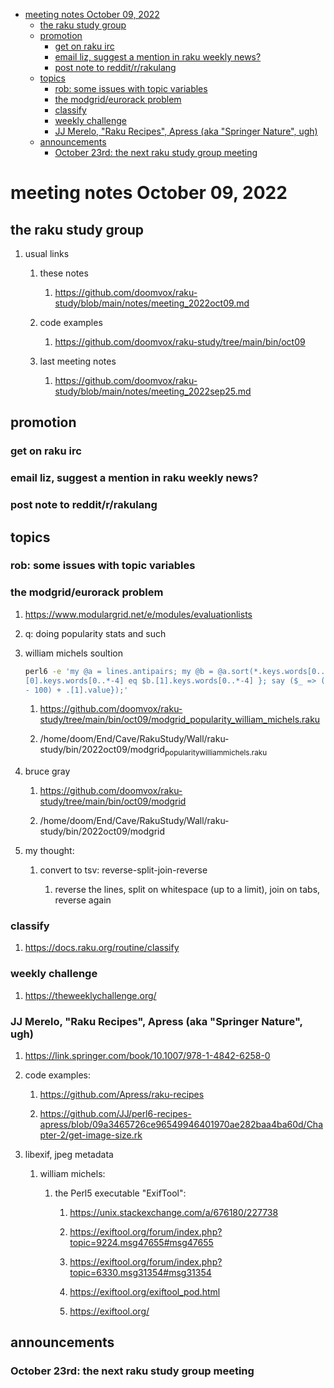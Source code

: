 - [meeting notes October 09, 2022](#org22b80ce)
  - [the raku study group](#orgca16772)
  - [promotion](#org3c4990f)
    - [get on raku irc](#org8884222)
    - [email liz, suggest a mention in raku weekly news?](#org1677779)
    - [post note to reddit/r/rakulang](#orgaa82fc3)
  - [topics](#org566c176)
    - [rob: some issues with topic variables](#org5644f00)
    - [the modgrid/eurorack problem](#org536d7d0)
    - [classify](#org65973e2)
    - [weekly challenge](#org516b4a4)
    - [JJ Merelo, "Raku Recipes", Apress (aka "Springer Nature", ugh)](#org7fdcda6)
  - [announcements](#orgc6f47ea)
    - [October 23rd: the next raku study group meeting](#org06b3007)


<a id="org22b80ce"></a>

# meeting notes October 09, 2022


<a id="orgca16772"></a>

## the raku study group

1.  usual links

    1.  these notes
    
        1.  <https://github.com/doomvox/raku-study/blob/main/notes/meeting_2022oct09.md>
    
    2.  code examples
    
        1.  <https://github.com/doomvox/raku-study/tree/main/bin/oct09>
    
    3.  last meeting notes
    
        1.  <https://github.com/doomvox/raku-study/blob/main/notes/meeting_2022sep25.md>


<a id="org3c4990f"></a>

## promotion


<a id="org8884222"></a>

### get on raku irc


<a id="org1677779"></a>

### email liz, suggest a mention in raku weekly news?


<a id="orgaa82fc3"></a>

### post note to reddit/r/rakulang


<a id="org566c176"></a>

## topics


<a id="org5644f00"></a>

### rob: some issues with topic variables


<a id="org536d7d0"></a>

### the modgrid/eurorack problem

1.  <https://www.modulargrid.net/e/modules/evaluationlists>

2.  q: doing popularity stats and such

3.  william michels soultion

    ```sh
    perl6 -e 'my @a = lines.antipairs; my @b = @a.sort(*.keys.words[0..*-3]).rotor(2 => -1); my @c; do for @b -> $b { @c.push($b) if $b.
    [0].keys.words[0..*-4] eq $b.[1].keys.words[0..*-4] }; say ($_ => (.[0].value - 100) + .[1].value).antipairs for @c.sort( { (.[0].value
    - 100) + .[1].value});'
    ```
    
    1.  <https://github.com/doomvox/raku-study/tree/main/bin/oct09/modgrid_popularity_william_michels.raku>
    
    2.  /home/doom/End/Cave/RakuStudy/Wall/raku-study/bin/2022oct09/modgrid<sub>popularity</sub><sub>william</sub><sub>michels.raku</sub>

4.  bruce gray

    1.  <https://github.com/doomvox/raku-study/tree/main/bin/oct09/modgrid>
    
    2.  /home/doom/End/Cave/RakuStudy/Wall/raku-study/bin/2022oct09/modgrid

5.  my thought:

    1.  convert to tsv: reverse-split-join-reverse
    
        1.  reverse the lines, split on whitespace (up to a limit), join on tabs, reverse again


<a id="org65973e2"></a>

### classify

1.  <https://docs.raku.org/routine/classify>


<a id="org516b4a4"></a>

### weekly challenge

1.  <https://theweeklychallenge.org/>


<a id="org7fdcda6"></a>

### JJ Merelo, "Raku Recipes", Apress (aka "Springer Nature", ugh)

1.  <https://link.springer.com/book/10.1007/978-1-4842-6258-0>

2.  code examples:

    1.  <https://github.com/Apress/raku-recipes>
    
    2.  <https://github.com/JJ/perl6-recipes-apress/blob/09a3465726ce96549946401970ae282baa4ba60d/Chapter-2/get-image-size.rk>

3.  libexif, jpeg metadata

    1.  william michels:
    
        1.  the Perl5 executable "ExifTool":
        
            1.  <https://unix.stackexchange.com/a/676180/227738>
            
            2.  <https://exiftool.org/forum/index.php?topic=9224.msg47655#msg47655>
            
            3.  <https://exiftool.org/forum/index.php?topic=6330.msg31354#msg31354>
            
            4.  <https://exiftool.org/exiftool_pod.html>
            
            5.  <https://exiftool.org/>


<a id="orgc6f47ea"></a>

## announcements


<a id="org06b3007"></a>

### October 23rd: the next raku study group meeting
